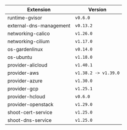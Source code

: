 | Extension      |  Version | 
| ----------- | ----------- |
|runtime-gvisor|```v0.6.0```|
|external-dns-management|```v0.13.2```|
|networking-calico|```v1.26.0```|
|networking-cilium|```v1.17.0```|
|os-gardenlinux|```v0.14.0```|
|os-ubuntu|```v1.18.0```|
|provider-alicloud|```v1.40.1```|
|provider-aws|```v1.38.2 -> v1.39.0```|
|provider-azure|```v1.30.0```|
|provider-gcp|```v1.25.1```|
|provider-hcloud|```v0.6.0```|
|provider-openstack|```v1.29.0```|
|shoot-cert-service|```v1.25.0```|
|shoot-dns-service|```v1.25.0```|
